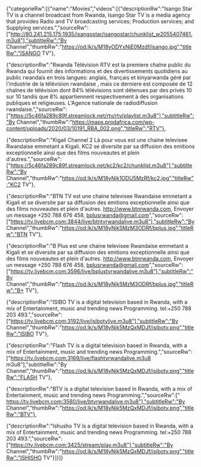 {"categorieRw":[{"name":"Movies","videos":[{"descriptionRw":"Isango Star TV is a channel broadcast from Rwanda, Isango Star TV is a media agency that provides Radio and TV broadcasting services; Production services; and Supplying services.","sourceRw":["http://80.241.215.175:1935/isangostar/isangostar/chunklist_w2055407461.m3u8"],"subtitleRw":"By Channel","thumbRw":"https://od.lk/s/M18yODYxNjE0Mzdf/isango.jpg","titleRw":"ISANGO TV"},

{"descriptionRw":"Rwanda Télévision RTV est la premiere chaîne public du Rwanda qui fournit des informations et des divertissements quotidiens au public rwandais en trois langues: anglais, français et kinyarwanda géré par l'industrie de la télévision rwandaise , mais ce derniere est composée de 12 chaînes de télévision dont 84% télévisions sont détenues par des privés 10 sur 10 tandis que 8% appartiennent respectivement à des organisations publiques et religieuses. L'Agence nationale de radiodiffusion rwandaise.","sourceRw":["https://5c46fa289c89f.streamlock.net/rtv/rtv/playlist.m3u8"],"subtitleRw":"By Channel","thumbRw":"https://maps.prodafrica.com/wp-content/uploads/2020/03/10191_RBA_002.png","titleRw":"RTV"},

{"descriptionRw":"Kigali Channel 2 Là pour vous est une chaine televisee Rwandaise emmetant a Kigali. KC2 se diversite par sa diffusion des emitions exceptionnelle ainsi que des films nouveautes et plein d'autres.","sourceRw":["https://5c46fa289c89f.streamlock.net/kc2/kc2/chunklist.m3u8"],"subtitleRw":"By Channel","thumbRw":"https://od.lk/s/M18yNjk1ODU5MzRf/kc2.jpg","titleRw":"KC2 TV"},

{"descriptionRw":"BTN TV est une chaine televisee Rwandaise emmetant a Kigali et se diversite par sa diffusion des emitions exceptionnelle ainsi que des films nouveautes et plein d'autres. http://www.btnrwanda.com, Envoyer un message +250 788 676 458, bplusrwanda@gmail.com","sourceRw":["https://tv.livebcm.com:3844/live/btntvrwandalive.m3u8"],"subtitleRw":"By Channel","thumbRw":"https://od.lk/s/M18yNjk5MzM3ODRf/bplus.jpg","titleRw":"BTN TV"},

{"descriptionRw":"B Plus est une chaine televisee Rwandaise emmetant a Kigali et se diversite par sa diffusion des emitions exceptionnelle ainsi que des films nouveautes et plein d'autres. http://www.btnrwanda.com, Envoyer un message +250 788 676 458, bplusrwanda@gmail.com","sourceRw":["https://tv.livebcm.com:3596/live/bplustvrwandalive.m3u8"],"subtitleRw":"By Channel","thumbRw":"https://od.lk/s/M18yNjk5MzM3ODRf/bplus.jpg","titleRw":"B+ TV"},

{"descriptionRw":"ISIBO TV is a digital television based in Rwanda, with a mix of Entertainment, music and trending news Programming. tel:+250 788 203 493.","sourceRw":["https://tv.livebcm.com:3192/live/isibotvlive.m3u8"],"subtitleRw":"By Channel","thumbRw":"https://od.lk/s/M18yNjk5MzQxMDJf/isibotv.png","titleRw":"ISIBO TV"},

{"descriptionRw":"Flash TV is a digital television based in Rwanda, with a mix of Entertainment, music and trending news Programming.","sourceRw":["https://tv.livebcm.com:3169/live/flashtvrwandalive.m3u8
m3u8"],"subtitleRw":"By Channel","thumbRw":"https://od.lk/s/M18yNjk5MzQxMDJf/isibotv.png","titleRw":"FLASH TV"},

{"descriptionRw":"BTV is a digital television based in Rwanda, with a mix of Entertainment, music and trending news Programming.","sourceRw":["
https://tv.livebcm.com:3580/live/btvrwandalive.m3u8"],"subtitleRw":"By Channel","thumbRw":"https://od.lk/s/M18yNjk5MzQxMDJf/isibotv.png","titleRw":"BTV"},

{"descriptionRw":"Ishusho TV is a digital television based in Rwanda, with a mix of Entertainment, music and trending news Programming. tel:+250 788 203 493.","sourceRw":["https://tv.livebcm.com:3425/stream/play.m3u8"],"subtitleRw":"By Channel","thumbRw":"https://od.lk/s/M18yNjk5MzQxMDJf/isibotv.png","titleRw":"ISHISHO TV"}]}]}
